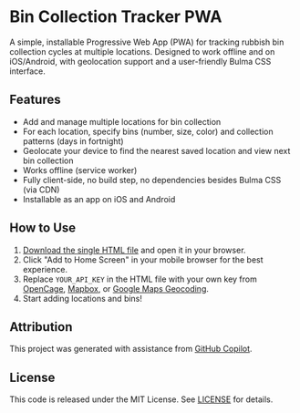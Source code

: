 # Bin Collection Tracker PWA

A simple, installable Progressive Web App (PWA) for tracking rubbish bin collection cycles at multiple locations. Designed to work offline and on iOS/Android, with geolocation support and a user-friendly Bulma CSS interface.

## Features

- Add and manage multiple locations for bin collection
- For each location, specify bins (number, size, color) and collection patterns (days in fortnight)
- Geolocate your device to find the nearest saved location and view next bin collection
- Works offline (service worker)
- Fully client-side, no build step, no dependencies besides Bulma CSS (via CDN)
- Installable as an app on iOS and Android

## How to Use

1. [Download the single HTML file](./bin-collection-tracker.html) and open it in your browser.
2. Click "Add to Home Screen" in your mobile browser for the best experience.
3. Replace `YOUR_API_KEY` in the HTML file with your own key from [OpenCage](https://opencagedata.com/), [Mapbox](https://www.mapbox.com/), or [Google Maps Geocoding](https://developers.google.com/maps/documentation/geocoding/start).
4. Start adding locations and bins!

## Attribution

This project was generated with assistance from [GitHub Copilot](https://github.com/features/copilot).

## License

This code is released under the MIT License. See [LICENSE](./LICENSE) for details.